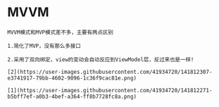# MVVM
        
    MVVM模式和MVP模式差不多，主要有两点区别
    
    1.简化了MVP，没有那么多接口
    
    2.采用了双向绑定，view的变动会自动反应到ViewModel层，反过来也是一样!
    
    [2](https://user-images.githubusercontent.com/41934720/141812307-e3741917-79bb-4602-9096-1c36f9cac81e.png)
    
    [1](https://user-images.githubusercontent.com/41934720/141812271-b5bff7ef-a0b3-4bef-a364-ff8b7728fc8a.png)
